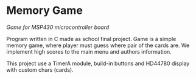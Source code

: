 # Memory Game
_Game for MSP430 microcontroller board_

Program written in C made as school final project. Game is a simple memory game, where player must guess where pair of the cards are. We implement high scores to the main menu and authors information.

This project use a TimerA module, build-in buttons and HD44780 display with custom chars (cards).
